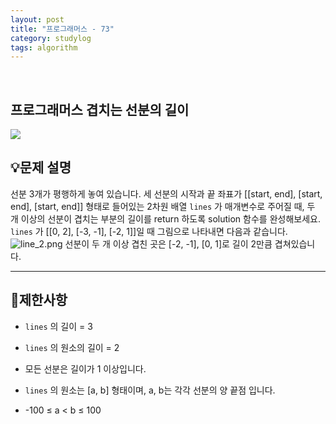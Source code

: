 ```yaml
---
layout: post
title: "프로그래머스 - 73"
category: studylog
tags: algorithm
---
```


<br>

## 프로그래머스 겹치는 선분의 길이


![](https://velog.velcdn.com/images/dlsdud9098/post/e1464da6-734f-4172-a5d3-8df73b71a328/image.png)
## 💡문제 설명
선분 3개가 평행하게 놓여 있습니다. 세 선분의 시작과 끝 좌표가 [[start, end], [start, end], [start, end]] 형태로 들어있는 2차원 배열 ```lines```
가 매개변수로 주어질 때, 두 개 이상의 선분이 겹치는 부분의 길이를 return 하도록 solution 함수를 완성해보세요.
```lines```
가 [[0, 2], [-3, -1], [-2, 1]]일 때 그림으로 나타내면 다음과 같습니다.
<img alt="line_2.png" src="https://grepp-programmers.s3.ap-northeast-2.amazonaws.com/files/production/e4122d8b-9ce2-49ce-a360-3d1284babd8a/line_2.png" title=""/>
선분이 두 개 이상 겹친 곳은 [-2, -1], [0, 1]로 길이 2만큼 겹쳐있습니다.


---




## 🚫제한사항


* ```lines```
의 길이 = 3




* ```lines```
의 원소의 길이 = 2




* 모든 선분은 길이가 1 이상입니다.




* ```lines```
의 원소는 [a, b] 형태이며, a, b는 각각 선분의 양 끝점 입니다.
* -100 ≤ a &lt; b ≤ 100


